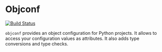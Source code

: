 # Objconf
[![Build Status](https://app.travis-ci.com/milosta/objconf.svg?branch=master)](https://app.travis-ci.com/milosta/objconf)

`objconf` provides an object configuration for Python projects.
It allows to access your configuration values as attributes. It also adds type conversions and type checks.

